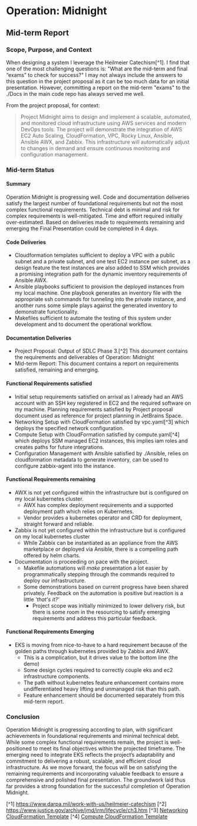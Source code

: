 # Operation: Midnight
## Mid-term Report

### Scope, Purpose, and Context
When designing a system I leverage the Heilmeier Catechism[^1]. I find that one of the most challenging questions is: "What are the mid-term and final “exams” to check for success?" I may not always include the answers to this question in the project proposal as it can be too much data for an initial presentation. However, committing a report on the mid-term "exams" to the ./Docs in the main code repo has always served me well. 

From the project proposal, for context: 

> Project Midnight aims to design and implement a scalable, automated, and monitored cloud infrastructure using AWS services and modern DevOps tools. The project will demonstrate the integration of AWS EC2 Auto Scaling, CloudFormation, VPC, Rocky Linux, Ansible, Ansible AWX, and Zabbix. This infrastructure will automatically adjust to changes in demand and ensure continuous monitoring and configuration management.

### Mid-term Status

#### Summary
Operation Midnight is progressing well. Code and documentation deliveries satisfy the largest number of foundational requirements but not the most complex functional requirements. Technical debt is minimal and risk for complex requirements is well-mitigated. Time and effort required initially over-estimated. Based on deliveries made to requirements remaining and emerging the Final Presentation could be completed in 4 days. 

#### Code Deliveries
* Cloudformation templates sufficient to deploy a VPC with a public subnet and a private subnet, and one test EC2 instance per subnet, as a design feature the test instances are also added to SSM which provides a promising integration path for the dynamic inventory requirements of Ansible AWX.
* Ansible playbooks sufficient to provision the deployed instances from my local machine. One playbook generates an inventory file with the appropriate ssh commands for tunneling into the private instance, and another runs some simple plays against the generated inventory to demonstrate functionality. 
* Makefiles sufficient to automate the testing of this system under development and to document the operational workflow. 

#### Documentation Deliveries
* Project Proposal: Output of SDLC Phase 3.[^2] This document contains the requirements and deliverables of Operation: Midnight 
* Mid-term Report: This document contains a report on requirements satisfied, remaining and emerging. 

#### Functional Requirements satisfied
* Initial setup requirements satisfied on arrival as I already had an AWS account with an SSH key registered in EC2 and the required software on my machine. Planning requirements satisfied by Project proposal document used as reference for project planning in JetBrains Space. 
* Networking Setup with CloudFormation satisfied by vpc.yaml[^3] which deploys the specified network configuration. 
* Compute Setup with CloudFormation satisfied by compute.yaml[^4] which deploys SSM managed EC2 instances, this implies iam roles and creates paths for future integrations. 
* Configuration Management with Ansible satisfied by ./Ansible, relies on cloudformation metadata to generate inventory, can be used to configure zabbix-agent into the instance. 

#### Functional Requirements remaining 
* AWX is not yet configured within the infrastructure but is configured on my local kubernetes cluster. 
  * AWX has complex deployment requirements and a supported deployment path which relies on Kubernetes.
  * Vendor provides a kubernetes operator and CRD for deployment, straight forward and reliable. 
* Zabbix is not yet configured within the infrastructure but is configured on my local kubernetes cluster
  * While Zabbix can be instantiated as an appliance from the AWS marketplace or deployed via Ansible, there is a compelling path offered by helm charts.
* Documentation is proceeding on pace with the project. 
  * Makefile automations will *make* presentation a lot easier by programmatically stepping through the commands required to deploy our infrastructure. 
  * Some demonstrations based on current progress have been shared privately. Feedback on the automation is positive but reaction is a little *'that's it?'*
    * Project scope was initially minimized to lower delivery risk, but there is some room in the resourcing to satisfy emerging requirements and address this particular feedback. 

#### Functional Requirements Emerging
* EKS is moving from nice-to-have to a hard requirement because of the golden paths through kubernetes provided by Zabbix and AWX.
  * This is a complication, but it drives value to the bottom line (the demo)
  * Some design cycles required to correctly couple eks and ec2 infrastructure components.
  * The path without kubernetes feature enhancement contains more undifferentiated heavy lifting and unmanaged risk than this path.
  * Feature enhancement should be documented separately from this mid-term report.

### Conclusion
Operation Midnight is progressing according to plan, with significant achievements in foundational requirements and minimal technical debt. While some complex functional requirements remain, the project is well-positioned to meet its final objectives within the projected timeframe. The emerging need to integrate EKS reflects the project’s adaptability and commitment to delivering a robust, scalable, and efficient cloud infrastructure. As we move forward, the focus will be on satisfying the remaining requirements and incorporating valuable feedback to ensure a comprehensive and polished final presentation. The groundwork laid thus far provides a strong foundation for the successful completion of Operation Midnight.


[^1]  https://www.darpa.mil/work-with-us/heilmeier-catechism
[^2]  https://www.justice.gov/archive/jmd/irm/lifecycle/ch3.htm
[^3]  [Networking CloudFormation Template](CloudFormation/vpc.yaml) 
[^4]  [Compute CloudFormation Template](CloudFormation/compute.yaml)
